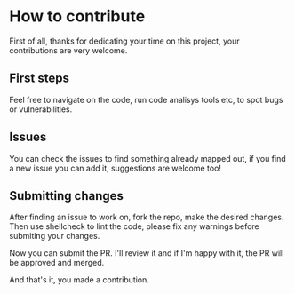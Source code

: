 # How to contribute

First of all, thanks for dedicating your time on this project, your
contributions are very welcome.


## First steps

Feel free to navigate on the code, run code analisys tools etc, to spot
bugs or vulnerabilities.


## Issues

You can check the issues to find something already mapped out, if you
find a new issue you can add it, suggestions are welcome too!


## Submitting changes

After finding an issue to work on, fork the repo, make the desired changes.
Then use shellcheck to lint the code, please fix any warnings before submiting
your changes.

Now you can submit the PR. I'll review it and if I'm happy with it, the PR will
be approved and merged.

And that's it, you made a contribution.

